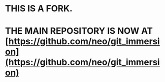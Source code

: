# THIS IS A FORK.

# THE MAIN REPOSITORY IS NOW AT [https://github.com/neo/git_immersion](https://github.com/neo/git_immersion)

